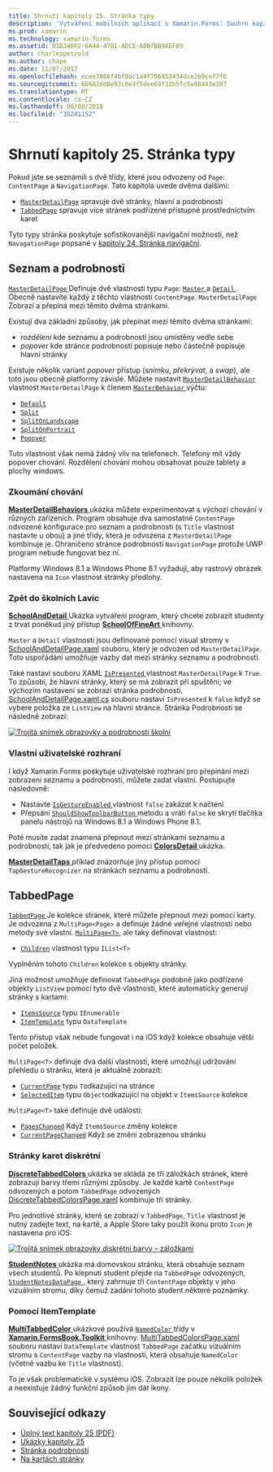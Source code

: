 ```yaml
---
title: Shrnutí kapitoly 25. Stránka typy
description: 'Vytváření mobilních aplikací s Xamarin.Forms: Souhrn kapitoly 25. Stránka typy'
ms.prod: xamarin
ms.technology: xamarin-forms
ms.assetid: D1D348F2-6A44-4781-ADCE-A0B7BB9AEF89
author: charlespetzold
ms.author: chape
ms.date: 11/07/2017
ms.openlocfilehash: ecee7866f4bf9ac1a4f706853434dce2b9cef7f6
ms.sourcegitcommit: 66682dd8e93c0e4f5dee69f32b5fc5a96443e307
ms.translationtype: MT
ms.contentlocale: cs-CZ
ms.lasthandoff: 06/08/2018
ms.locfileid: "35241152"
---
```

# <a name="summary-of-chapter-25-page-varieties"></a>Shrnutí kapitoly 25. Stránka typy

Pokud jste se seznámili s dvě třídy, které jsou odvozeny od `Page`: `ContentPage` a `NavigationPage`. Tato kapitola uvede dvěma dalšími:

- [`MasterDetailPage`](https://developer.xamarin.com/api/type/Xamarin.Forms.MasterDetailPage/) spravuje dvě stránky, hlavní a podrobností
- [`TabbedPage`](https://developer.xamarin.com/api/type/Xamarin.Forms.TabbedPage/) spravuje více stránek podřízené přístupné prostřednictvím karet

Tyto typy stránka poskytuje sofistikovanější navigační možnosti, než `NavagationPage` popsané v [kapitoly 24. Stránka navigační](~/xamarin-forms/creating-mobile-apps-xamarin-forms/summaries/chapter24.md).

## <a name="master-and-detail"></a>Seznam a podrobnosti

[ `MasterDetailPage` ](https://developer.xamarin.com/api/type/Xamarin.Forms.MasterDetailPage/) Definuje dvě vlastnosti typu `Page`: [ `Master` ](https://developer.xamarin.com/api/property/Xamarin.Forms.MasterDetailPage.Master/) a [ `Detail` ](https://developer.xamarin.com/api/property/Xamarin.Forms.MasterDetailPage.Detail/). Obecně nastavíte každý z těchto vlastností `ContentPage`. `MasterDetailPage` Zobrazí a přepíná mezi těmito dvěma stránkami.

Existují dva základní způsoby, jak přepínat mezi těmito dvěma stránkami:

- *rozdělení* kde seznamu a podrobností jsou umístěny vedle sebe
- *popover* kde stránce podrobností popisuje nebo částečně popisuje hlavní stránky

Existuje několik variant *popover* přístup (*snímku*, *překrývat*, a *swap*), ale toto jsou obecně platformy závislé. Můžete nastavit [ `MasterDetailBehavior` ](https://developer.xamarin.com/api/property/Xamarin.Forms.MasterDetailPage.MasterBehavior/) vlastnost `MasterDetailPage` k členem [ `MasterBehavior` ](https://developer.xamarin.com/api/type/Xamarin.Forms.MasterBehavior/) výčtu:

- [`Default`](https://developer.xamarin.com/api/field/Xamarin.Forms.MasterBehavior.Default/)
- [`Split`](https://developer.xamarin.com/api/field/Xamarin.Forms.MasterBehavior.Split/)
- [`SplitOnLandscape`](https://developer.xamarin.com/api/field/Xamarin.Forms.MasterBehavior.SplitOnLandscape/)
- [`SplitOnPortrait`](https://developer.xamarin.com/api/field/Xamarin.Forms.MasterBehavior.SplitOnPortrait/)
- [`Popover`](https://developer.xamarin.com/api/field/Xamarin.Forms.MasterBehavior.Popover/)

Tuto vlastnost však nemá žádný vliv na telefonech. Telefony mít vždy popover chování. Rozdělení chování mohou obsahovat pouze tablety a plochy windows.

### <a name="exploring-the-behaviors"></a>Zkoumání chování

[ **MasterDetailBehaviors** ](https://github.com/xamarin/xamarin-forms-book-samples/tree/master/Chapter25/MasterDetailBehaviors) ukázka můžete experimentovat s výchozí chování v různých zařízeních. Program obsahuje dva samostatné `ContentPage` odvozené konfigurace pro seznam a podrobnosti (s `Title` vlastnost nastavte u obou) a jiné třídy, která je odvozena z `MasterDetailPage` kombinuje je. Ohraničeno stránce podrobností `NavigationPage` protože UWP program nebude fungovat bez ní.

Platformy Windows 8.1 a Windows Phone 8.1 vyžadují, aby rastrový obrázek nastavena na `Icon` vlastnost stránky předlohy.

### <a name="back-to-school"></a>Zpět do školních Lavic

[ **SchoolAndDetail** ](https://github.com/xamarin/xamarin-forms-book-samples/tree/master/Chapter25/SchoolAndDetail) Ukázka vytváření program, který chcete zobrazit studenty z trvat poněkud jiný přístup [ **SchoolOfFineArt** ](https://github.com/xamarin/xamarin-forms-book-samples/tree/master/Libraries/SchoolOfFineArt) knihovny.

`Master` a `Detail` vlastnosti jsou definované pomocí visual stromy v [SchoolAndDetailPage.xaml](https://github.com/xamarin/xamarin-forms-book-samples/blob/master/Chapter25/SchoolAndDetail/SchoolAndDetail/SchoolAndDetail/SchoolAndDetailPage.xaml) souboru, který je odvozen od `MasterDetailPage`. Toto uspořádání umožňuje vazby dat mezi stránky seznamu a podrobností.

Také nastaví souboru XAML [ `IsPresented` ](https://developer.xamarin.com/api/property/Xamarin.Forms.MasterDetailPage.IsPresented/) vlastnost `MasterDetailPage` k `True`. To způsobí, že hlavní stránky, který se má zobrazit při spuštění; ve výchozím nastavení se zobrazí stránka podrobností. [SchoolAndDetailPage.xaml.cs](https://github.com/xamarin/xamarin-forms-book-samples/blob/master/Chapter25/SchoolAndDetail/SchoolAndDetail/SchoolAndDetail/SchoolAndDetailPage.xaml.cs) souboru nastaví `IsPresented` k `false` když se vybere položka ze `ListView` na hlavní stránce. Stránka Podrobnosti se následně zobrazí:

[![Trojitá snímek obrazovky a podrobností školní](images/ch25fg09-small.png "stránku s podrobnostmi od MasterDetailPage")](images/ch25fg09-large.png#lightbox "stránku s podrobnostmi od MasterDetailPage")

### <a name="your-own-user-interface"></a>Vlastní uživatelské rozhraní

I když Xamarin.Forms poskytuje uživatelské rozhraní pro přepínání mezi zobrazení seznamu a podrobností, můžete zadat vlastní. Postupujte následovně:

- Nastavte [ `IsGestureEnabled` ](https://developer.xamarin.com/api/property/Xamarin.Forms.MasterDetailPage.IsGestureEnabled/) vlastnost `false` zakázat k načtení
- Přepsání [ `ShouldShowToolbarButton` ](https://developer.xamarin.com/api/member/Xamarin.Forms.MasterDetailPage.ShouldShowToolbarButton()/) metodu a vrátí `false` ke skrytí tlačítka panelu nástrojů na Windows 8.1 a Windows Phone 8.1.

Poté musíte zadat znamená přepnout mezi stránkami seznamu a podrobností, tak jak je předvedeno pomocí [ **ColorsDetail** ](https://github.com/xamarin/xamarin-forms-book-samples/tree/master/Chapter25/ColorsDetails) ukázka.

[ **MasterDetailTaps** ](https://github.com/xamarin/xamarin-forms-book-samples/tree/master/Chapter25/MasterDetailTaps) příklad znázorňuje jiný přístup pomocí `TapGestureRecognizer` na stránkách seznamu a podrobností.

## <a name="tabbedpage"></a>TabbedPage

[ `TabbedPage` ](https://developer.xamarin.com/api/type/Xamarin.Forms.TabbedPage/) Je kolekce stránek, které můžete přepnout mezi pomocí karty. Je odvozena z `MultiPage<Page>` a definuje žádné veřejné vlastnosti nebo metody své vlastní. [`MultiPage<T>`](https://developer.xamarin.com/api/type/Xamarin.Forms.MultiPage%3CT%3E/), ale taky definovat vlastnost:

- [`Children`](https://developer.xamarin.com/api/property/Xamarin.Forms.MultiPage%3CT%3E.Children/) vlastnost typu `IList<T>`

Vyplněním tohoto `Children` kolekce s objekty stránky.

Jiná možnost umožňuje definovat `TabbedPage` podobně jako podřízené objekty `ListView` pomocí tyto dvě vlastnosti, které automaticky generují stránky s kartami:

- [`ItemsSource`](https://developer.xamarin.com/api/property/Xamarin.Forms.MultiPage%3CT%3E.ItemsSource/) typu `IEnumerable`
- [`ItemTemplate`](https://developer.xamarin.com/api/property/Xamarin.Forms.MultiPage%3CT%3E.ItemTemplate/) typu `DataTemplate`

Tento přístup však nebude fungovat i na iOS když kolekce obsahuje větší počet položek.

`MultiPage<T>` definuje dva další vlastnosti, které umožňují udržování přehledu o stránku, která je aktuálně zobrazit:

- [`CurrentPage`](https://developer.xamarin.com/api/property/Xamarin.Forms.MultiPage%3CT%3E.CurrentPage/) typu `T`odkazující na stránce
- [`SelectedItem`](https://developer.xamarin.com/api/property/Xamarin.Forms.MultiPage%3CT%3E.SelectedItem/) typu `Object`odkazující na objekt v `ItemsSource` kolekce

`MultiPage<T>` také definuje dvě události:

- [`PagesChanged`](https://developer.xamarin.com/api/event/Xamarin.Forms.MultiPage%3CT%3E.PagesChanged/) Když `ItemsSource` změny kolekce
- [`CurrentPageChanged`](https://developer.xamarin.com/api/event/Xamarin.Forms.MultiPage%3CT%3E.CurrentPageChanged/) Když se změní zobrazenou stránku

### <a name="discrete-tab-pages"></a>Stránky karet diskrétní

[ **DiscreteTabbedColors** ](https://github.com/xamarin/xamarin-forms-book-samples/tree/master/Chapter25/DiscreteTabbedColors) ukázka se skládá ze tří záložkách stránek, které zobrazují barvy třemi různými způsoby. Je každé kartě `ContentPage` odvozených a potom `TabbedPage` odvozených [DiscreteTabbedColorsPage.xaml](https://github.com/xamarin/xamarin-forms-book-samples/blob/master/Chapter25/DiscreteTabbedColors/DiscreteTabbedColors/DiscreteTabbedColors/DiscreteTabbedColorsPage.xaml) kombinuje tři stránky.

Pro jednotlivé stránky, které se zobrazí v `TabbedPage`, `Title` vlastnost je nutný zadejte text, na kartě, a Apple Store taky použít ikonu proto `Icon` je nastavena pro iOS:

[![Trojitá snímek obrazovky diskrétní barvy – záložkami](images/ch25fg13-small.png "TabbedPage")](images/ch25fg13-large.png#lightbox "TabbedPage")

[ **StudentNotes** ](https://github.com/xamarin/xamarin-forms-book-samples/tree/master/Chapter25/StudentNotes) ukázka má domovskou stránku, která obsahuje seznam všech studentů. Po klepnutí student přejde na `TabbedPage` odvozených, [ `StudentNotesDataPage` ](https://github.com/xamarin/xamarin-forms-book-samples/blob/master/Chapter25/StudentNotes/StudentNotes/StudentNotes/StudentNotesDataPage.xaml), který zahrnuje tři `ContentPage` objekty v jeho vizuálním stromu, díky čemuž zadání tohoto student některé poznámky.

### <a name="using-an-itemtemplate"></a>Pomocí ItemTemplate

[ **MultiTabbedColor** ](https://github.com/xamarin/xamarin-forms-book-samples/tree/master/Chapter25/MultiTabbedColors) ukázkové používá [ `NamedColor` ](https://github.com/xamarin/xamarin-forms-book-samples/blob/master/Libraries/Xamarin.FormsBook.Toolkit/Xamarin.FormsBook.Toolkit/NamedColor.cs) třídy v [ **Xamarin.FormsBook.Toolkit** ](https://github.com/xamarin/xamarin-forms-book-samples/tree/master/Libraries/Xamarin.FormsBook.Toolkit) knihovny. [MultiTabbedColorsPage.xaml](https://github.com/xamarin/xamarin-forms-book-samples/blob/master/Chapter25/MultiTabbedColors/MultiTabbedColors/MultiTabbedColors/MultiTabbedColorsPage.xaml) souboru nastaví `DataTemplate` vlastnost `TabbedPage` začátku vizuálním stromu s `ContentPage` vazby na vlastnosti, která obsahuje `NamedColor` (včetně vazbu ke `Title` vlastnost).

To je však problematické v systému iOS. Zobrazit lze pouze několik položek a neexistuje žádný funkční způsob jim dát ikony.



## <a name="related-links"></a>Související odkazy

- [Úplný text kapitoly 25 (PDF)](https://download.xamarin.com/developer/xamarin-forms-book/XamarinFormsBook-Ch25-Apr2016.pdf)
- [Ukázky kapitoly 25](https://github.com/xamarin/xamarin-forms-book-samples/tree/master/Chapter25)
- [Stránka podrobností](~/xamarin-forms/app-fundamentals/navigation/master-detail-page.md)
- [Na kartách stránky](~/xamarin-forms/app-fundamentals/navigation/tabbed-page.md)
